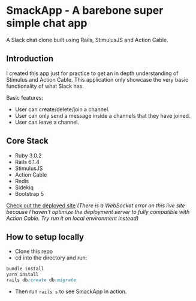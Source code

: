 # SmackApp - A barebone super simple chat app

A Slack chat clone built using Rails, StimulusJS and Action Cable.

## Introduction
I created this app just for practice to get an in depth understanding of Stimulus and Action Cable. This application only showcase the very basic functionality of what Slack has.

Basic features:
* User can create/delete/join a channel.
* User can only send a message inside a channels that they have joined.
* User can leave a channel.
## Core Stack

- Ruby 3.0.2
- Rails 6.1.4
- StimulusJS
- Action Cable
- Redis
- Sidekiq
- Bootstrap 5


[Check out the deployed site](http://smackapp.alvindcaesar.com)
*(There is a WebSocket error on this live site because I haven't optimize the deployment server to fully compatible with Action Cable. Try run it on local environment instead)*

## How to setup locally

- Clone this repo
- cd into the directory and run:

```rb
bundle install 
yarn install
rails db:create db:migrate
```

- Then run <code>rails s</code> to see SmackApp in action.
